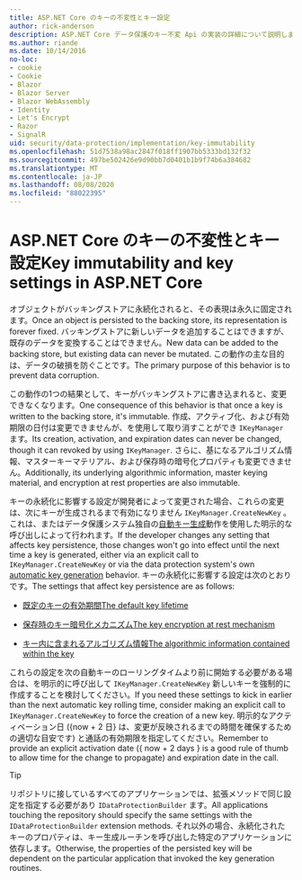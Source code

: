 ```yaml
---
title: ASP.NET Core のキーの不変性とキー設定
author: rick-anderson
description: ASP.NET Core データ保護のキー不変 Api の実装の詳細について説明します。
ms.author: riande
ms.date: 10/14/2016
no-loc:
- cookie
- Cookie
- Blazor
- Blazor Server
- Blazor WebAssembly
- Identity
- Let's Encrypt
- Razor
- SignalR
uid: security/data-protection/implementation/key-immutability
ms.openlocfilehash: 51d7538a98ac2847f018ff1907bb5333bd132f32
ms.sourcegitcommit: 497be502426e9d90bb7d0401b1b9f74b6a384682
ms.translationtype: MT
ms.contentlocale: ja-JP
ms.lasthandoff: 08/08/2020
ms.locfileid: "88022395"
---
```

# <a name="key-immutability-and-key-settings-in-aspnet-core"></a><span data-ttu-id="debe9-103">ASP.NET Core のキーの不変性とキー設定</span><span class="sxs-lookup"><span data-stu-id="debe9-103">Key immutability and key settings in ASP.NET Core</span></span>

<span data-ttu-id="debe9-104">オブジェクトがバッキングストアに永続化されると、その表現は永久に固定されます。</span><span class="sxs-lookup"><span data-stu-id="debe9-104">Once an object is persisted to the backing store, its representation is forever fixed.</span></span> <span data-ttu-id="debe9-105">バッキングストアに新しいデータを追加することはできますが、既存のデータを変換することはできません。</span><span class="sxs-lookup"><span data-stu-id="debe9-105">New data can be added to the backing store, but existing data can never be mutated.</span></span> <span data-ttu-id="debe9-106">この動作の主な目的は、データの破損を防ぐことです。</span><span class="sxs-lookup"><span data-stu-id="debe9-106">The primary purpose of this behavior is to prevent data corruption.</span></span>

<span data-ttu-id="debe9-107">この動作の1つの結果として、キーがバッキングストアに書き込まれると、変更できなくなります。</span><span class="sxs-lookup"><span data-stu-id="debe9-107">One consequence of this behavior is that once a key is written to the backing store, it's immutable.</span></span> <span data-ttu-id="debe9-108">作成、アクティブ化、および有効期限の日付は変更できませんが、を使用して取り消すことができ `IKeyManager` ます。</span><span class="sxs-lookup"><span data-stu-id="debe9-108">Its creation, activation, and expiration dates can never be changed, though it can revoked by using `IKeyManager`.</span></span> <span data-ttu-id="debe9-109">さらに、基になるアルゴリズム情報、マスターキーマテリアル、および保存時の暗号化プロパティも変更できません。</span><span class="sxs-lookup"><span data-stu-id="debe9-109">Additionally, its underlying algorithmic information, master keying material, and encryption at rest properties are also immutable.</span></span>

<span data-ttu-id="debe9-110">キーの永続化に影響する設定が開発者によって変更された場合、これらの変更は、次にキーが生成されるまで有効になりません `IKeyManager.CreateNewKey` 。これは、またはデータ保護システム独自の[自動キー生成](xref:security/data-protection/implementation/key-management#data-protection-implementation-key-management)動作を使用した明示的な呼び出しによって行われます。</span><span class="sxs-lookup"><span data-stu-id="debe9-110">If the developer changes any setting that affects key persistence, those changes won't go into effect until the next time a key is generated, either via an explicit call to `IKeyManager.CreateNewKey` or via the data protection system's own [automatic key generation](xref:security/data-protection/implementation/key-management#data-protection-implementation-key-management) behavior.</span></span> <span data-ttu-id="debe9-111">キーの永続化に影響する設定は次のとおりです。</span><span class="sxs-lookup"><span data-stu-id="debe9-111">The settings that affect key persistence are as follows:</span></span>

* [<span data-ttu-id="debe9-112">既定のキーの有効期間</span><span class="sxs-lookup"><span data-stu-id="debe9-112">The default key lifetime</span></span>](xref:security/data-protection/implementation/key-management#data-protection-implementation-key-management)

* [<span data-ttu-id="debe9-113">保存時のキー暗号化メカニズム</span><span class="sxs-lookup"><span data-stu-id="debe9-113">The key encryption at rest mechanism</span></span>](xref:security/data-protection/implementation/key-encryption-at-rest)

* [<span data-ttu-id="debe9-114">キー内に含まれるアルゴリズム情報</span><span class="sxs-lookup"><span data-stu-id="debe9-114">The algorithmic information contained within the key</span></span>](xref:security/data-protection/configuration/overview#changing-algorithms-with-usecryptographicalgorithms)

<span data-ttu-id="debe9-115">これらの設定を次の自動キーのローリングタイムより前に開始する必要がある場合は、を明示的に呼び出して `IKeyManager.CreateNewKey` 新しいキーを強制的に作成することを検討してください。</span><span class="sxs-lookup"><span data-stu-id="debe9-115">If you need these settings to kick in earlier than the next automatic key rolling time, consider making an explicit call to `IKeyManager.CreateNewKey` to force the creation of a new key.</span></span> <span data-ttu-id="debe9-116">明示的なアクティベーション日 ({now + 2 日} は、変更が反映されるまでの時間を確保するための適切な目安です) と通話の有効期限を指定してください。</span><span class="sxs-lookup"><span data-stu-id="debe9-116">Remember to provide an explicit activation date ({ now + 2 days } is a good rule of thumb to allow time for the change to propagate) and expiration date in the call.</span></span>

>[!TIP]
> <span data-ttu-id="debe9-117">リポジトリに接しているすべてのアプリケーションでは、拡張メソッドで同じ設定を指定する必要があり `IDataProtectionBuilder` ます。</span><span class="sxs-lookup"><span data-stu-id="debe9-117">All applications touching the repository should specify the same settings with the `IDataProtectionBuilder` extension methods.</span></span> <span data-ttu-id="debe9-118">それ以外の場合、永続化されたキーのプロパティは、キー生成ルーチンを呼び出した特定のアプリケーションに依存します。</span><span class="sxs-lookup"><span data-stu-id="debe9-118">Otherwise, the properties of the persisted key will be dependent on the particular application that invoked the key generation routines.</span></span>
